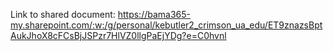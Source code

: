 Link to shared document: https://bama365-my.sharepoint.com/:w:/g/personal/kebutler2_crimson_ua_edu/ET9znazsBptAukJhoX8cFCsBjJSPzr7HlVZ0llgPaEjYDg?e=C0hvnl
